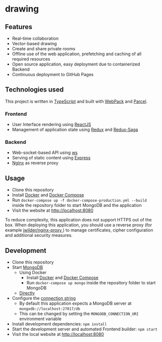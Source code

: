 # drawing

## Features

-   Real-time collaboration
-   Vector-based drawing
-   Create and share private rooms
-   Offline use of the web application, prefetching and caching of all required resources
-   Open source application, easy deployment due to containerized Backend
-   Continuous deployment to GitHub Pages

## Technologies used

This project is written in [TypeScript](https://www.typescriptlang.org/) and built with [WebPack](https://webpack.js.org/) and [Parcel](https://parceljs.org/).

### Frontend

-   User Interface rendering using [ReactJS](https://reactjs.org/)
-   Management of application state using [Redux](https://redux.js.org/) and [Redux-Saga](https://redux-saga.js.org/)

### Backend

-   Web-socket-based API using [ws](https://www.npmjs.com/package/ws)
-   Serving of static content using [Express](https://expressjs.com/)
-   [Nginx](https://nginx.org/en/) as reverse proxy

## Usage

-   Clone this repository
-   Install [Docker](https://www.docker.com/) and [Docker Compose](https://docs.docker.com/compose/)
-   Run `docker-compose up -f docker-compose-production.yml --build` inside the repository folder to start MongoDB and the application
-   Visit the website at [http://localhost:8080](http://localhost:8080)

To reduce complexity, this application does not support HTTPS out of the box. When deploying this application, you should use a reverse proxy (for example [jwilder/nginx-proxy
](https://github.com/jwilder/nginx-proxy)) to manage certificates, cipher configuration and additional security measures.

## Development

-   Clone this repository
-   Start [MongoDB](https://www.mongodb.com/)
    -   Using Docker
        -   Install [Docker](https://www.docker.com/) and [Docker Compose](https://docs.docker.com/compose/)
        -   Run `docker-compose up mongo` inside the repository folder to start MongoDB
    -   [Directly](https://www.mongodb.com/download-center/community)
-   Configure the [connection string](https://docs.mongodb.com/manual/reference/connection-string/)
    -   By default this application expects a MongoDB server at `mongodb://localhost:27017/db`
    -   This can be changed by setting the `MONGODB_CONNECTION_URI` environment variable
-   Install development dependencies: `npm install`
-   Start the development server and automated Frontend builder: `npm start`
-   Visit the local website at [http://localhost:8080](http://localhost:8080)
